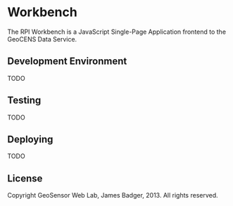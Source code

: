 # Workbench

The RPI Workbench is a JavaScript Single-Page Application frontend to the GeoCENS Data Service.

## Development Environment

TODO

## Testing

TODO

## Deploying

TODO

## License

Copyright GeoSensor Web Lab, James Badger, 2013. All rights reserved.
